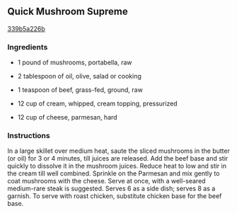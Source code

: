 ## Quick Mushroom Supreme

[339b5a226b](http://www.food.com/recipe/quick-mushroom-supreme-360007)

### Ingredients

 - 1 pound of mushrooms, portabella, raw

 - 2 tablespoon of oil, olive, salad or cooking

 - 1 teaspoon of beef, grass-fed, ground, raw

 - 12 cup of cream, whipped, cream topping, pressurized

 - 12 cup of cheese, parmesan, hard

### Instructions

In a large skillet over medium heat, saute the sliced mushrooms in the butter (or oil) for 3 or 4 minutes, till juices are released. Add the beef base and stir quickly to dissolve it in the mushroom juices. Reduce heat to low and stir in the cream till well combined. Sprinkle on the Parmesan and mix gently to coat mushrooms with the cheese. Serve at once, with a well-seared medium-rare steak is suggested. Serves 6 as a side dish; serves 8 as a garnish. To serve with roast chicken, substitute chicken base for the beef base.